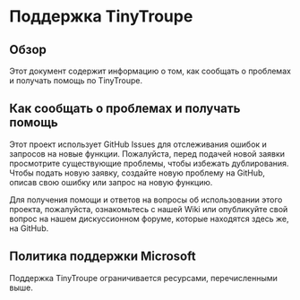 # Поддержка TinyTroupe

## Обзор

Этот документ содержит информацию о том, как сообщать о проблемах и получать помощь по TinyTroupe.

## Как сообщать о проблемах и получать помощь

Этот проект использует GitHub Issues для отслеживания ошибок и запросов на новые функции. Пожалуйста, перед подачей новой заявки просмотрите существующие проблемы, чтобы избежать дублирования.  Чтобы подать новую заявку, создайте новую проблему на GitHub, описав свою ошибку или запрос на новую функцию.

Для получения помощи и ответов на вопросы об использовании этого проекта, пожалуйста, ознакомьтесь с нашей Wiki или опубликуйте свой вопрос на нашем дискуссионном форуме, которые находятся здесь же, на GitHub.

## Политика поддержки Microsoft

Поддержка TinyTroupe ограничивается ресурсами, перечисленными выше.